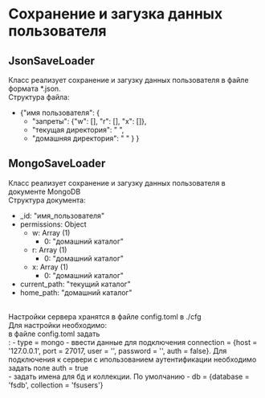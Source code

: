 # Сохранение и загузка данных пользователя
## JsonSaveLoader
Класс реализует сохранение и загузку данных пользователя в файле формата *.json.<br/>
Структура файла:
- {"имя пользователя": {
    - "запреты": {"w": [], "r": [], "x": []},
    - "текущая директория": " ",
    - "домашняя директория": " "
   }
}
## MongoSaveLoader
Класс реализует сохранение и загузку данных пользователя в документе MongoDB<br/>
Структура документа:
- _id: "имя_пользователя"
- permissions: Object
    - w: Array (1)
      - 0: "домашний каталог"
    - r: Array (1)
      - 0: "домашний каталог"
    - x: Array (1)
      - 0: "домашний каталог"
- current_path: "текущий каталог"
- home_path: "домашний каталог"
<br/>
Настройки сервера хранятся в файле config.toml в ./cfg<br/>
Для настройки необходимо: <br/>
в файле config.toml задать<br/>:
- type = mongo
- ввести данные для подключения connection = {host = '127.0.0.1', port = 27017, user = '', password = '', auth = false}. Для подключения к сервери с ипользованием аутентификации необходимо задать поле auth = true<br/>
- задать имена для бд и коллекции. По умолчанию - db = {database = 'fsdb', collection = 'fsusers'}



